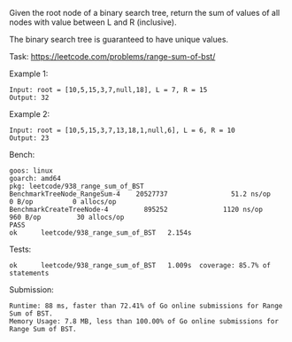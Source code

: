 Given the root node of a binary search tree, return the sum of values of all nodes with value between L and R (inclusive).

The binary search tree is guaranteed to have unique values.

Task: https://leetcode.com/problems/range-sum-of-bst/

Example 1:

    Input: root = [10,5,15,3,7,null,18], L = 7, R = 15
    Output: 32

Example 2:

    Input: root = [10,5,15,3,7,13,18,1,null,6], L = 6, R = 10
    Output: 23

Bench:

    goos: linux
    goarch: amd64
    pkg: leetcode/938_range_sum_of_BST
    BenchmarkTreeNode_RangeSum-4    20527737                51.2 ns/op             0 B/op          0 allocs/op
    BenchmarkCreateTreeNode-4         895252              1120 ns/op             960 B/op         30 allocs/op
    PASS
    ok      leetcode/938_range_sum_of_BST   2.154s

Tests:

    ok      leetcode/938_range_sum_of_BST   1.009s  coverage: 85.7% of statements

Submission:

    Runtime: 88 ms, faster than 72.41% of Go online submissions for Range Sum of BST.
    Memory Usage: 7.8 MB, less than 100.00% of Go online submissions for Range Sum of BST.